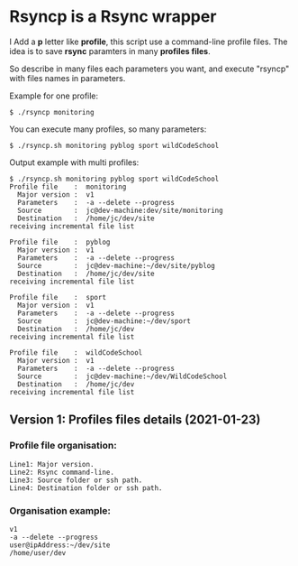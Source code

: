 # Rsyncp is a Rsync wrapper
I Add a **p** letter like **profile**, this script use a command-line profile files.
The idea is to save **rsync** paramters in many **profiles files**.

So describe in many files each parameters you want, and execute "rsyncp" with files names in parameters.

Example for one profile:

    $ ./rsyncp monitoring

You can execute many profiles, so many parameters:

    $ ./rsyncp.sh monitoring pyblog sport wildCodeSchool

Output example with multi profiles:

    $ ./rsyncp.sh monitoring pyblog sport wildCodeSchool
    Profile file    :  monitoring
      Major version :  v1
      Parameters    :  -a --delete --progress
      Source        :  jc@dev-machine:dev/site/monitoring
      Destination   :  /home/jc/dev/site
    receiving incremental file list

    Profile file    :  pyblog
      Major version :  v1
      Parameters    :  -a --delete --progress
      Source        :  jc@dev-machine:~/dev/site/pyblog
      Destination   :  /home/jc/dev/site
    receiving incremental file list

    Profile file    :  sport
      Major version :  v1
      Parameters    :  -a --delete --progress
      Source        :  jc@dev-machine:~/dev/sport
      Destination   :  /home/jc/dev
    receiving incremental file list

    Profile file    :  wildCodeSchool
      Major version :  v1
      Parameters    :  -a --delete --progress
      Source        :  jc@dev-machine:~/dev/WildCodeSchool
      Destination   :  /home/jc/dev
    receiving incremental file list


## Version 1: Profiles files details (2021-01-23)
### Profile file organisation:
    Line1: Major version.
    Line2: Rsync command-line.
    Line3: Source folder or ssh path.
    Line4: Destination folder or ssh path.
### Organisation example:

    v1
    -a --delete --progress
    user@ipAddress:~/dev/site
    /home/user/dev

